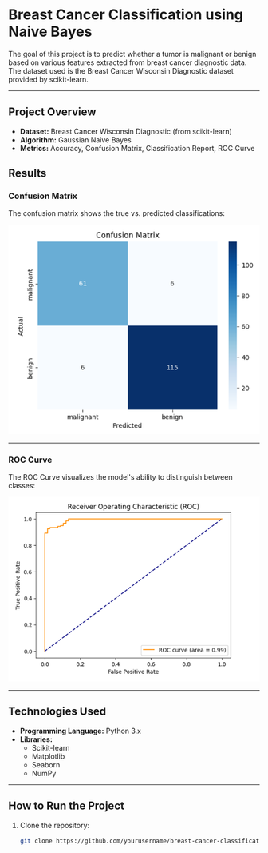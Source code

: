 # **Breast Cancer Classification using Naive Bayes**  

The goal of this project is to predict whether a tumor is malignant or benign based on various features extracted from breast cancer diagnostic data. The dataset used is the Breast Cancer Wisconsin Diagnostic dataset provided by scikit-learn.

---

## **Project Overview**  
- **Dataset:** Breast Cancer Wisconsin Diagnostic (from scikit-learn)  
- **Algorithm:** Gaussian Naive Bayes  
- **Metrics:** Accuracy, Confusion Matrix, Classification Report, ROC Curve  

## **Results**  

### **Confusion Matrix**  
The confusion matrix shows the true vs. predicted classifications:  

![Confusion Matrix](/Confusion_Matrix.png)  

---

### **ROC Curve**  
The ROC Curve visualizes the model's ability to distinguish between classes:  

![ROC Curve](/ROC_Curve.png)  

---

## **Technologies Used**  

- **Programming Language:** Python 3.x  
- **Libraries:**  
  - Scikit-learn  
  - Matplotlib  
  - Seaborn  
  - NumPy  

---

## **How to Run the Project**  

1. Clone the repository:  
   ```bash
   git clone https://github.com/yourusername/breast-cancer-classification.git
